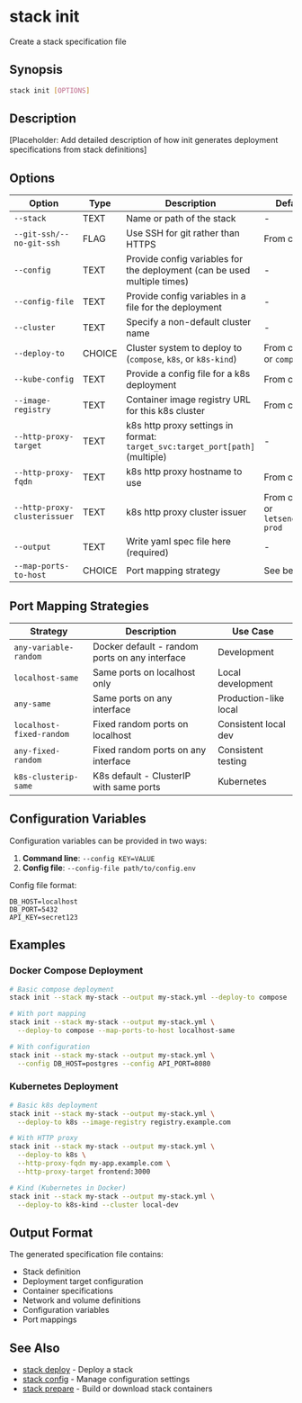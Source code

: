 # stack init

Create a stack specification file

## Synopsis

```bash
stack init [OPTIONS]
```

## Description

[Placeholder: Add detailed description of how init generates deployment specifications from stack definitions]

## Options

| Option | Type | Description | Default |
|--------|------|-------------|---------|
| `--stack` | TEXT | Name or path of the stack | - |
| `--git-ssh/--no-git-ssh` | FLAG | Use SSH for git rather than HTTPS | From config |
| `--config` | TEXT | Provide config variables for the deployment (can be used multiple times) | - |
| `--config-file` | TEXT | Provide config variables in a file for the deployment | - |
| `--cluster` | TEXT | Specify a non-default cluster name | - |
| `--deploy-to` | CHOICE | Cluster system to deploy to (`compose`, `k8s`, or `k8s-kind`) | From config or `compose` |
| `--kube-config` | TEXT | Provide a config file for a k8s deployment | From config |
| `--image-registry` | TEXT | Container image registry URL for this k8s cluster | From config |
| `--http-proxy-target` | TEXT | k8s http proxy settings in format: `target_svc:target_port[path]` (multiple) | - |
| `--http-proxy-fqdn` | TEXT | k8s http proxy hostname to use | From config |
| `--http-proxy-clusterissuer` | TEXT | k8s http proxy cluster issuer | From config or `letsencrypt-prod` |
| `--output` | TEXT | Write yaml spec file here (required) | - |
| `--map-ports-to-host` | CHOICE | Port mapping strategy | See below |

## Port Mapping Strategies

| Strategy | Description | Use Case |
|----------|-------------|----------|
| `any-variable-random` | Docker default - random ports on any interface | Development |
| `localhost-same` | Same ports on localhost only | Local development |
| `any-same` | Same ports on any interface | Production-like local |
| `localhost-fixed-random` | Fixed random ports on localhost | Consistent local dev |
| `any-fixed-random` | Fixed random ports on any interface | Consistent testing |
| `k8s-clusterip-same` | K8s default - ClusterIP with same ports | Kubernetes |

## Configuration Variables

Configuration variables can be provided in two ways:

1. **Command line**: `--config KEY=VALUE`
2. **Config file**: `--config-file path/to/config.env`

Config file format:
```env
DB_HOST=localhost
DB_PORT=5432
API_KEY=secret123
```

## Examples

### Docker Compose Deployment

```bash
# Basic compose deployment
stack init --stack my-stack --output my-stack.yml --deploy-to compose

# With port mapping
stack init --stack my-stack --output my-stack.yml \
  --deploy-to compose --map-ports-to-host localhost-same

# With configuration
stack init --stack my-stack --output my-stack.yml \
  --config DB_HOST=postgres --config API_PORT=8080
```

### Kubernetes Deployment

```bash
# Basic k8s deployment
stack init --stack my-stack --output my-stack.yml \
  --deploy-to k8s --image-registry registry.example.com

# With HTTP proxy
stack init --stack my-stack --output my-stack.yml \
  --deploy-to k8s \
  --http-proxy-fqdn my-app.example.com \
  --http-proxy-target frontend:3000

# Kind (Kubernetes in Docker)
stack init --stack my-stack --output my-stack.yml \
  --deploy-to k8s-kind --cluster local-dev
```

## Output Format

The generated specification file contains:
- Stack definition
- Deployment target configuration
- Container specifications
- Network and volume definitions
- Configuration variables
- Port mappings

## See Also

- [stack deploy](deploy.md) - Deploy a stack
- [stack config](config.md) - Manage configuration settings
- [stack prepare](prepare.md) - Build or download stack containers
